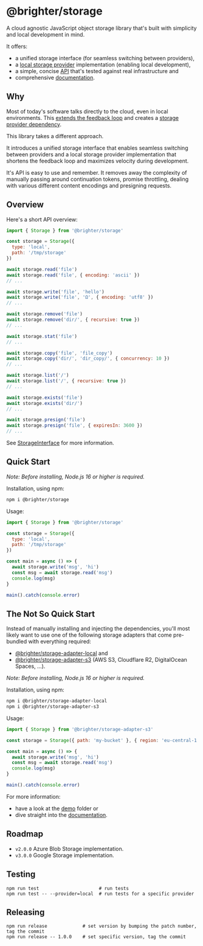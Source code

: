 # @brighter/storage

A cloud agnostic JavaScript object storage library that's built with simplicity and local development in mind.

It offers:

- a unified storage interface (for seamless switching between providers),
- a [local storage provider](src/storage-adapter-local/readme.md) implementation (enabling local development),
- a simple, concise [API](src/storage/docs/StorageInterface.md) that's tested against real infrastructure and
- comprehensive [documentation](src/storage/docs/Storage.md).

## Why

Most of today's software talks directly to the cloud, even in local environments. This [extends the feedback loop](https://twitter.com/kentbeck/status/531964254946328576) and creates a [storage provider dependency](https://www.cloudflare.com/learning/cloud/what-is-vendor-lock-in/).

This library takes a different approach.

It introduces a unified storage interface that enables seamless switching between providers and a local storage provider implementation that shortens the feedback loop and maximizes velocity during development.

It's API is easy to use and remember. It removes away the complexity of manually passing around continuation tokens, promise throttling, dealing with various different content encodings and presigning requests.

## Overview

Here's a short API overview:

```js
import { Storage } from '@brighter/storage'

const storage = Storage({
  type: 'local',
  path: '/tmp/storage'
})

await storage.read('file')
await storage.read('file', { encoding: 'ascii' })
// ...

await storage.write('file', 'hello')
await storage.write('file', 'Ω', { encoding: 'utf8' })
// ...

await storage.remove('file')
await storage.remove('dir/', { recursive: true })
// ...

await storage.stat('file')
// ...

await storage.copy('file', 'file_copy')
await storage.copy('dir/', 'dir_copy/', { concurrency: 10 })
// ...

await storage.list('/')
await storage.list('/', { recursive: true })
// ...

await storage.exists('file')
await storage.exists('dir/')
// ...

await storage.presign('file')
await storage.presign('file', { expiresIn: 3600 })
// ...
```

See [StorageInterface]((src/storage/docs/StorageInterface.md)) for more information.

## Quick Start

*Note: Before installing, Node.js 16 or higher is required.*

Installation, using npm:

```bash
npm i @brighter/storage
```

Usage:

```js
import { Storage } from '@brighter/storage'

const storage = Storage({
  type: 'local',
  path: '/tmp/storage'
})

const main = async () => {
  await storage.write('msg', 'hi')
  const msg = await storage.read('msg')
  console.log(msg)
}

main().catch(console.error)
```

## The Not So Quick Start

Instead of manually installing and injecting the dependencies, you'll most likely want to use one of the following storage adapters that come pre-bundled with everything required:

* [@brighter/storage-adapter-local](src/storage-adapter-local/) and
* [@brighter/storage-adapter-s3](src/storage-adapter-s3/) (AWS S3, Cloudflare R2, DigitalOcean Spaces, ...).

*Note: Before installing, Node.js 16 or higher is required.*

Installation, using npm:

```bash
npm i @brighter/storage-adapter-local
npm i @brighter/storage-adapter-s3
```

Usage:

```js
import { Storage } from '@brighter/storage-adapter-s3'

const storage = Storage({ path: 'my-bucket' }, { region: 'eu-central-1' })

const main = async () => {
  await storage.write('msg', 'hi')
  const msg = await storage.read('msg')
  console.log(msg)
}

main().catch(console.error)
```

For more information:

- have a look at the [demo](demo/) folder or
- dive straight into the [documentation](src/storage/docs/Storage.md).

## Roadmap

- `v2.0.0` Azure Blob Storage implementation.
- `v3.0.0` Google Storage implementation.

## Testing

```
npm run test                      # run tests
npm run test -- --provider=local  # run tests for a specific provider
```

## Releasing

```
npm run release             # set version by bumping the patch number, tag the commit
npm run release -- 1.0.0    # set specific version, tag the commit
```
